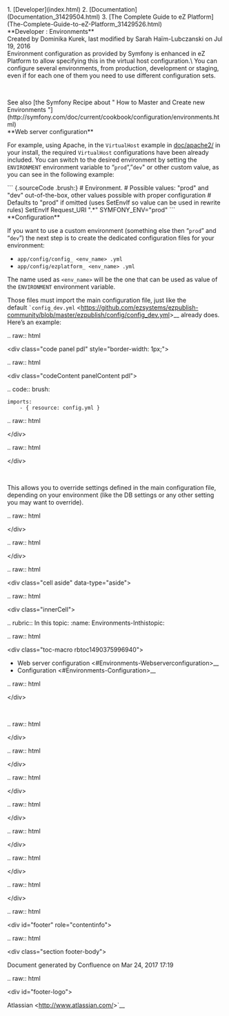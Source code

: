 <div id="page">
<div id="main" class="aui-page-panel">
<div id="main-header">
<div id="breadcrumb-section">
1.  [Developer](index.html)
2.  [Documentation](Documentation_31429504.html)
3.  [The Complete Guide to eZ
    Platform](The-Complete-Guide-to-eZ-Platform_31429526.html)

</div>
**Developer : Environments**

</div>
<div id="content" class="view">
<div class="page-metadata">
Created by Dominika Kurek, last modified by Sarah Haïm-Lubczanski on Jul
19, 2016

</div>
<div id="main-content" class="wiki-content group">
<div class="contentLayout2">
<div class="columnLayout two-right-sidebar"
data-layout="two-right-sidebar">
<div class="cell normal" data-type="normal">
<div class="innerCell">
Environment configuration as provided by Symfony is enhanced in eZ
Platform to allow specifying this in the virtual host configuration.\
You can configure several environments, from production, development or
staging, even if for each one of them you need to use different
configuration sets.

 

<div
class="confluence-information-macro confluence-information-macro-information">
<div class="confluence-information-macro-body">
See also [the Symfony Recipe about " How to Master and Create new
Environments
"](http://symfony.com/doc/current/cookbook/configuration/environments.html)

</div>
</div>
**Web server configuration**

For example, using Apache, in the `VirtualHost` example in
[doc/apache2/](https://github.com/ezsystems/ezplatform/tree/master/doc/apache2) in
your install, the required `VirtualHost` configurations have been
already included. You can switch to the desired environment by setting
the `ENVIRONMENT` environment variable to “`prod`“,”`dev`" or other
custom value, as you can see in the following example:

<div class="code panel pdl" style="border-width: 1px;">
<div class="codeContent panelContent pdl">
``` {.sourceCode .brush:}
# Environment.
# Possible values: "prod" and "dev" out-of-the-box, other values possible with proper configuration
# Defaults to "prod" if omitted (uses SetEnvIf so value can be used in rewrite rules)
SetEnvIf Request_URI ".*" SYMFONY_ENV="prod"
```

</div>
</div>
**Configuration**

If you want to use a custom environment (something else then “`prod`”
and “`dev`”) the next step is to create the dedicated configuration
files for your environment:

-   `app/config/config_ <env_name> .yml`
-   `app/config/ezplatform_ <env_name> .yml`

The name used as `<env_name>` will be the one that can be used as value
of the `ENVIRONMENT` environment variable.

Those files must import the main configuration file, just like the
default `` `config_dev.yml ``
&lt;<https://github.com/ezsystems/ezpublish-community/blob/master/ezpublish/config/config_dev.yml>&gt;\_\_
already does. Here’s an example:

.. raw:: html

   &lt;div class="code panel pdl" style="border-width: 1px;"&gt;

.. raw:: html

   &lt;div class="codeContent panelContent pdl"&gt;

.. code:: brush:

    imports:
        - { resource: config.yml }

.. raw:: html

   &lt;/div&gt;

.. raw:: html

   &lt;/div&gt;

 

This allows you to override settings defined in the main configuration
file, depending on your environment (like the DB settings or any other
setting you may want to override).

.. raw:: html

   &lt;/div&gt;

.. raw:: html

   &lt;/div&gt;

.. raw:: html

   &lt;div class="cell aside" data-type="aside"&gt;

.. raw:: html

   &lt;div class="innerCell"&gt;

.. rubric:: In this topic:
   :name: Environments-Inthistopic:

.. raw:: html

   &lt;div class="toc-macro rbtoc1490375996940"&gt;

-  Web server configuration
&lt;\#Environments-Webserverconfiguration&gt;\_\_
-  Configuration &lt;\#Environments-Configuration&gt;\_\_

.. raw:: html

   &lt;/div&gt;

 

.. raw:: html

   &lt;/div&gt;

.. raw:: html

   &lt;/div&gt;

.. raw:: html

   &lt;/div&gt;

.. raw:: html

   &lt;/div&gt;

.. raw:: html

   &lt;/div&gt;

.. raw:: html

   &lt;/div&gt;

.. raw:: html

   &lt;/div&gt;

.. raw:: html

   &lt;div id="footer" role="contentinfo"&gt;

.. raw:: html

   &lt;div class="section footer-body"&gt;

Document generated by Confluence on Mar 24, 2017 17:19

.. raw:: html

   &lt;div id="footer-logo"&gt;

Atlassian &lt;<http://www.atlassian.com/>&gt;\`\_\_

</div>
</div>
</div>
</div>

